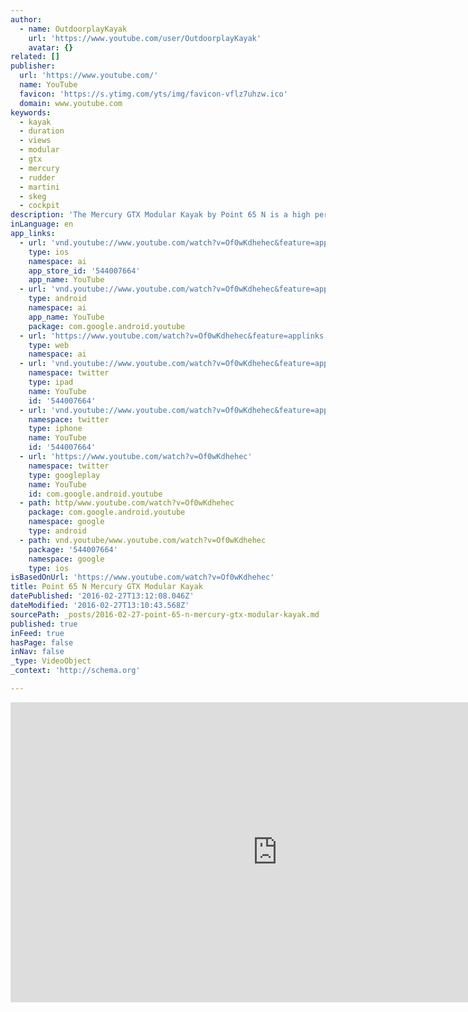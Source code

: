 ```yaml
---
author:
  - name: OutdoorplayKayak
    url: 'https://www.youtube.com/user/OutdoorplayKayak'
    avatar: {}
related: []
publisher:
  url: 'https://www.youtube.com/'
  name: YouTube
  favicon: 'https://s.ytimg.com/yts/img/favicon-vflz7uhzw.ico'
  domain: www.youtube.com
keywords:
  - kayak
  - duration
  - views
  - modular
  - gtx
  - mercury
  - rudder
  - martini
  - skeg
  - cockpit
description: 'The Mercury GTX Modular Kayak by Point 65 N is a high performance, decked modular touring kayak with a large cockpit that lets you explore, and then take back home in the trunk of your car. Like the recreational versions, it features the innovative snap tap solution.'
inLanguage: en
app_links:
  - url: 'vnd.youtube://www.youtube.com/watch?v=Of0wKdhehec&feature=applinks'
    type: ios
    namespace: ai
    app_store_id: '544007664'
    app_name: YouTube
  - url: 'vnd.youtube://www.youtube.com/watch?v=Of0wKdhehec&feature=applinks'
    type: android
    namespace: ai
    app_name: YouTube
    package: com.google.android.youtube
  - url: 'https://www.youtube.com/watch?v=Of0wKdhehec&feature=applinks'
    type: web
    namespace: ai
  - url: 'vnd.youtube://www.youtube.com/watch?v=Of0wKdhehec&feature=applinks'
    namespace: twitter
    type: ipad
    name: YouTube
    id: '544007664'
  - url: 'vnd.youtube://www.youtube.com/watch?v=Of0wKdhehec&feature=applinks'
    namespace: twitter
    type: iphone
    name: YouTube
    id: '544007664'
  - url: 'https://www.youtube.com/watch?v=Of0wKdhehec'
    namespace: twitter
    type: googleplay
    name: YouTube
    id: com.google.android.youtube
  - path: http/www.youtube.com/watch?v=Of0wKdhehec
    package: com.google.android.youtube
    namespace: google
    type: android
  - path: vnd.youtube/www.youtube.com/watch?v=Of0wKdhehec
    package: '544007664'
    namespace: google
    type: ios
isBasedOnUrl: 'https://www.youtube.com/watch?v=Of0wKdhehec'
title: Point 65 N Mercury GTX Modular Kayak
datePublished: '2016-02-27T13:12:08.046Z'
dateModified: '2016-02-27T13:10:43.568Z'
sourcePath: _posts/2016-02-27-point-65-n-mercury-gtx-modular-kayak.md
published: true
inFeed: true
hasPage: false
inNav: false
_type: VideoObject
_context: 'http://schema.org'

---
```

<iframe src="https://cdn.embedly.com/widgets/media.html?src=https%3A%2F%2Fwww.youtube.com%2Fembed%2FOf0wKdhehec%3Ffeature%3Doembed&amp;url=https%3A%2F%2Fwww.youtube.com%2Fwatch%3Fv%3DOf0wKdhehec&amp;image=https%3A%2F%2Fi.ytimg.com%2Fvi%2FOf0wKdhehec%2Fhqdefault.jpg&amp;key=b7d04c9b404c499eba89ee7072e1c4f7&amp;type=text%2Fhtml&amp;schema=youtube" width="854" height="480" scrolling="no" frameborder="0" allowfullscreen="allowfullscreen" style=""></iframe>